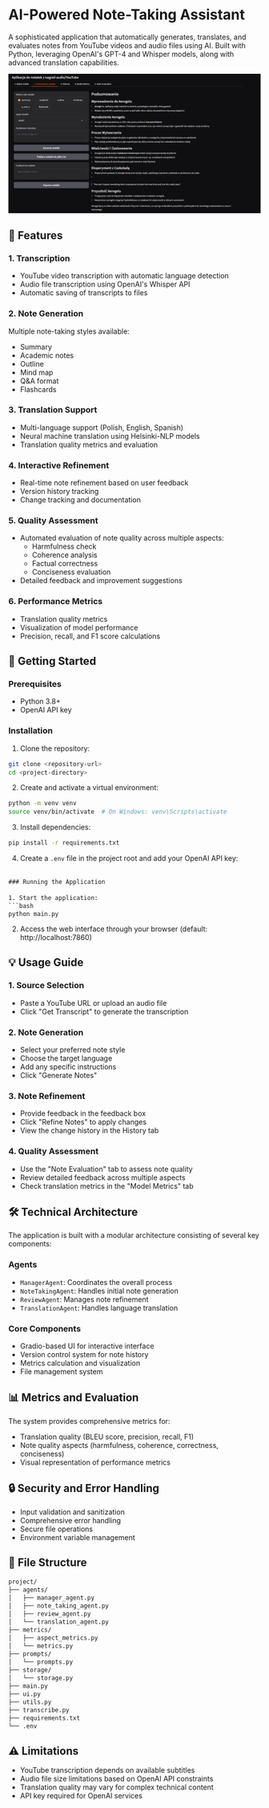 # AI-Powered Note-Taking Assistant

A sophisticated application that automatically generates, translates, and evaluates notes from YouTube videos and audio files using AI. Built with Python, leveraging OpenAI's GPT-4 and Whisper models, along with advanced translation capabilities.

![Application Interface](img1.png)

## 🌟 Features

### 1. Transcription
- YouTube video transcription with automatic language detection
- Audio file transcription using OpenAI's Whisper API
- Automatic saving of transcripts to files

### 2. Note Generation
Multiple note-taking styles available:
- Summary
- Academic notes
- Outline
- Mind map
- Q&A format
- Flashcards

### 3. Translation Support
- Multi-language support (Polish, English, Spanish)
- Neural machine translation using Helsinki-NLP models
- Translation quality metrics and evaluation

### 4. Interactive Refinement
- Real-time note refinement based on user feedback
- Version history tracking
- Change tracking and documentation

### 5. Quality Assessment
- Automated evaluation of note quality across multiple aspects:
  - Harmfulness check
  - Coherence analysis
  - Factual correctness
  - Conciseness evaluation
- Detailed feedback and improvement suggestions

### 6. Performance Metrics
- Translation quality metrics
- Visualization of model performance
- Precision, recall, and F1 score calculations

## 🚀 Getting Started

### Prerequisites
- Python 3.8+
- OpenAI API key

### Installation

1. Clone the repository:
```bash
git clone <repository-url>
cd <project-directory>
```

2. Create and activate a virtual environment:
```bash
python -m venv venv
source venv/bin/activate  # On Windows: venv\Scripts\activate
```

3. Install dependencies:
```bash
pip install -r requirements.txt
```

4. Create a `.env` file in the project root and add your OpenAI API key:

```

### Running the Application

1. Start the application:
```bash
python main.py
```

2. Access the web interface through your browser (default: http://localhost:7860)

## 💡 Usage Guide

### 1. Source Selection
- Paste a YouTube URL or upload an audio file
- Click "Get Transcript" to generate the transcription

### 2. Note Generation
- Select your preferred note style
- Choose the target language
- Add any specific instructions
- Click "Generate Notes"

### 3. Note Refinement
- Provide feedback in the feedback box
- Click "Refine Notes" to apply changes
- View the change history in the History tab

### 4. Quality Assessment
- Use the "Note Evaluation" tab to assess note quality
- Review detailed feedback across multiple aspects
- Check translation metrics in the "Model Metrics" tab

## 🛠 Technical Architecture

The application is built with a modular architecture consisting of several key components:

### Agents
- `ManagerAgent`: Coordinates the overall process
- `NoteTakingAgent`: Handles initial note generation
- `ReviewAgent`: Manages note refinement
- `TranslationAgent`: Handles language translation

### Core Components
- Gradio-based UI for interactive interface
- Version control system for note history
- Metrics calculation and visualization
- File management system

## 📊 Metrics and Evaluation

The system provides comprehensive metrics for:
- Translation quality (BLEU score, precision, recall, F1)
- Note quality aspects (harmfulness, coherence, correctness, conciseness)
- Visual representation of performance metrics

## 🔒 Security and Error Handling

- Input validation and sanitization
- Comprehensive error handling
- Secure file operations
- Environment variable management

## 📝 File Structure

```
project/
├── agents/
│   ├── manager_agent.py
│   ├── note_taking_agent.py
│   ├── review_agent.py
│   └── translation_agent.py
├── metrics/
│   ├── aspect_metrics.py
│   └── metrics.py
├── prompts/
│   └── prompts.py
├── storage/
│   └── storage.py
├── main.py
├── ui.py
├── utils.py
├── transcribe.py
├── requirements.txt
└── .env
```

## ⚠️ Limitations

- YouTube transcription depends on available subtitles
- Audio file size limitations based on OpenAI API constraints
- Translation quality may vary for complex technical content
- API key required for OpenAI services

